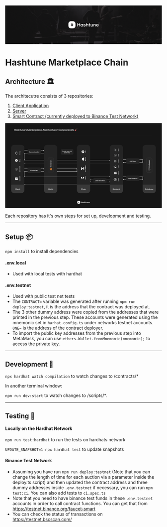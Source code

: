 ![](.github/assets/images/cover.png)

# **Hashtune Marketplace Chain**

## Architecture 🏛

The architecutre consists of 3 repositories:

1. [Client Application](https://github.com/hashtune/Hashtune-Marketplace-Client)
2. [Server](https://github.com/hashtune/Hashtune-Marketplace-Server)
3. [Smart Contract (currently deployed to Binance Test Network)](https://github.com/hashtune/Hashtune-Marketplace-Chain)

![](.github/assets/images/architecture.png)

Each repository has it's own steps for set up, development and testing.

---

## Setup 📦

`npm install` to install dependencies

#### .env.local

- Used with local tests with hardhat

#### .env.testnet

- Used with public test net tests
- The `CONTRACT=` variable was generated after running `npm run deploy:testnet`, it is the address that the contract was deployed at.
- The 3 other dummy address were copied from the addresses that were printed in the previous step. These accounts were generated using the mnemonic set in `harhat.config.ts` under networks testnet accounts. `ONE=` is the address of the contract deployer.
- To import the public key addresses from the previous step into MetaMask, you can use `ethers.Wallet.fromMnemonic(mnemonic);` to access the private key.

---

## Development 🚀

`npx hardhat watch compilation` to watch changes to /contracts/\*

In another terminal window:

`npm run dev:start` to watch changes to /scripts/\*.

---

## Testing 🧪

#### Locally on the Hardhat Network

`npm run test:hardhat` to run the tests on hardhats network

`UPDATE_SNAPSHOT=1 npx hardhat test` to update snapshots

#### Binance Test Network

- Assuming you have run `npm run deploy:testnet` (Note that you can change the length of time for each auction via a parameter inside the deploy.ts script) and then updated the contract address and three dummy addresses inside `.env.testnet` if necessary, you can run `npm test:ci`. You can also add tests to `ci.spec.ts`
- Note that you need to have binance test funds in these `.env.testnet` accounts in order to call contract functions. You can get that from https://testnet.binance.org/faucet-smart
- You can check the status of transactions on https://testnet.bscscan.com/
